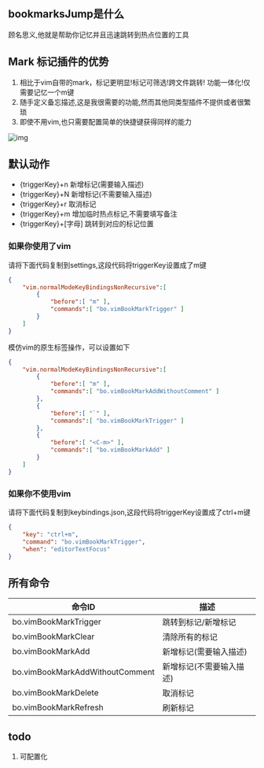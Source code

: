 ## bookmarksJump是什么
顾名思义,他就是帮助你记忆并且迅速跳转到热点位置的工具


##  Mark 标记插件的优势

1. 相比于vim自带的mark，标记更明显!标记可筛选!跨文件跳转! 功能一体化!仅需要记忆一个m键
2. 随手定义备忘描述,这是我很需要的功能,然而其他同类型插件不提供或者很繁琐
3. 即使不用vim,也只需要配置简单的快捷键获得同样的能力


![ img ](./src/source/showme.gif)

##  默认动作

- {triggerKey}+n 新增标记(需要输入描述)
- {triggerKey}+N 新增标记(不需要输入描述)
- {triggerKey}+r 取消标记
- {triggerKey}+m 增加临时热点标记,不需要填写备注
- {triggerKey}+[字母] 跳转到对应的标记位置

### 如果你使用了vim

请将下面代码复制到settings,这段代码将triggerKey设置成了m键
```json
{
    "vim.normalModeKeyBindingsNonRecursive":[
        {
            "before":[ "m" ],
            "commands":[ "bo.vimBookMarkTrigger" ]
        }
    ]
}
```
模仿vim的原生标签操作，可以设置如下
```json
{
    "vim.normalModeKeyBindingsNonRecursive":[
        {
            "before":[ "m" ],
            "commands":[ "bo.vimBookMarkAddWithoutComment" ]
        },
        {
            "before":[ "`" ],
            "commands":[ "bo.vimBookMarkTrigger" ]
        },
        {
            "before":[ "<C-m>" ],
            "commands":[ "bo.vimBookMarkAdd" ]
        }
    ]
}
```

### 如果你不使用vim

请将下面代码复制到keybindings.json,这段代码将triggerKey设置成了ctrl+m键
```json
{
    "key": "ctrl+m",
    "command": "bo.vimBookMarkTrigger",
    "when": "editorTextFocus"
}
```



## 所有命令

命令ID |  描述
-----------|----
bo.vimBookMarkTrigger | 跳转到标记/新增标记
bo.vimBookMarkClear | 清除所有的标记
bo.vimBookMarkAdd | 新增标记(需要输入描述)
bo.vimBookMarkAddWithoutComment | 新增标记(不需要输入描述)
bo.vimBookMarkDelete | 取消标记
bo.vimBookMarkRefresh | 刷新标记

## todo

1. 可配置化
